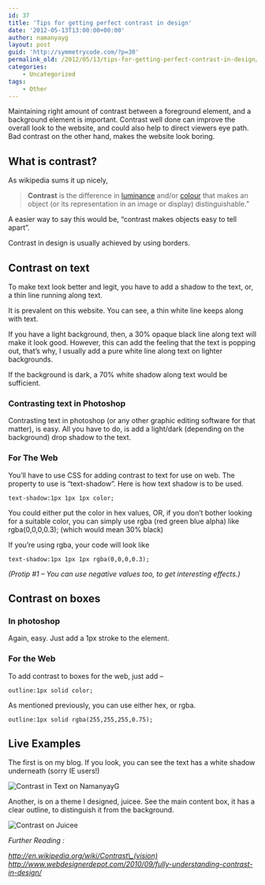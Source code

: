 ```yaml
---
id: 37
title: 'Tips for getting perfect contrast in design'
date: '2012-05-13T13:00:00+00:00'
author: namanyayg
layout: post
guid: 'http://symmetrycode.com/?p=30'
permalink_old: /2012/05/13/tips-for-getting-perfect-contrast-in-design/
categories:
    - Uncategorized
tags:
    - Other
---
```


Maintaining right amount of contrast between a foreground element, and a background element is important. Contrast well done can improve the overall look to the website, and could also help to direct viewers eye path. Bad contrast on the other hand, makes the website look boring.

## What is contrast?

As wikipedia sums it up nicely,

> **Contrast** is the difference in [luminance](http://en.wikipedia.org/wiki/Luminance "Luminance") and/or [colour](http://en.wikipedia.org/wiki/Colour "Colour") that makes an object (or its representation in an image or display) distinguishable.”

A easier way to say this would be, “contrast makes objects easy to tell apart”.

Contrast in design is usually achieved by using borders.

## Contrast on text

To make text look better and legit, you have to add a shadow to the text, or, a thin line running along text.

It is prevalent on this website. You can see, a thin white line keeps along with text.

If you have a light background, then, a 30% opaque black line along text will make it look good. However, this can add the feeling that the text is popping out, that’s why, I usually add a pure white line along text on lighter backgrounds.

If the background is dark, a 70% white shadow along text would be sufficient.

### Contrasting text in Photoshop

Contrasting text in photoshop (or any other graphic editing software for that matter), is easy. All you have to do, is add a light/dark (depending on the background) drop shadow to the text.

### For The Web

You’ll have to use CSS for adding contrast to text for use on web. The property to use is “text-shadow”. Here is how text shadow is to be used.

`text-shadow:1px 1px 1px color;`

You could either put the color in hex values, OR, if you don’t bother looking for a suitable color, you can simply use rgba (red green blue alpha) like rgba(0,0,0,0.3); (which would mean 30% black)

If you’re using rgba, your code will look like

`text-shadow:1px 1px 1px rgba(0,0,0,0.3);`

*(Protip #1 – You can use negative values too, to get interesting effects.)*

##  Contrast on boxes

### In photoshop

Again, easy. Just add a 1px stroke to the element.

### For the Web

To add contrast to boxes for the web, just add –

`outline:1px solid color;`

As mentioned previously, you can use either hex, or rgba.

`outline:1px solid rgba(255,255,255,0.75);`

## Live Examples

The first is on my blog. If you look, you can see the text has a white shadow underneath (sorry IE users!)

![Contrast in Text on NamanyayG](http://i.symmetrycode.com/namanyaygTextContrast1.png "namanyaygTextContrast")

Another, is on a theme I designed, juicee. See the main content box, it has a clear outline, to distinguish it from the background.

![Contrast on Juicee](http://i.symmetrycode.com/DietMeContrast.gif "DietMeContrast")

*Further Reading :*

*[http://en.wikipedia.org/wiki/Contrast\_(vision)   ](http://en.wikipedia.org/wiki/Contrast_(vision))<http://www.webdesignerdepot.com/2010/09/fully-understanding-contrast-in-design/>*
